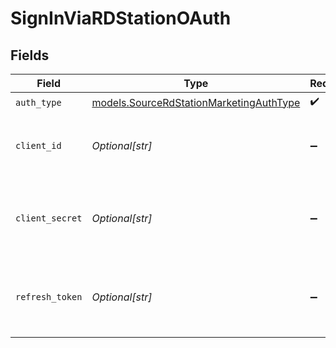 # SignInViaRDStationOAuth


## Fields

| Field                                                                                    | Type                                                                                     | Required                                                                                 | Description                                                                              |
| ---------------------------------------------------------------------------------------- | ---------------------------------------------------------------------------------------- | ---------------------------------------------------------------------------------------- | ---------------------------------------------------------------------------------------- |
| `auth_type`                                                                              | [models.SourceRdStationMarketingAuthType](../models/sourcerdstationmarketingauthtype.md) | :heavy_check_mark:                                                                       | N/A                                                                                      |
| `client_id`                                                                              | *Optional[str]*                                                                          | :heavy_minus_sign:                                                                       | The Client ID of your RD Station developer application.                                  |
| `client_secret`                                                                          | *Optional[str]*                                                                          | :heavy_minus_sign:                                                                       | The Client Secret of your RD Station developer application                               |
| `refresh_token`                                                                          | *Optional[str]*                                                                          | :heavy_minus_sign:                                                                       | The token for obtaining the new access token.                                            |
